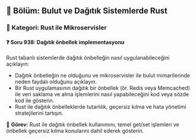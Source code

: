 ## 📘 Bölüm: Bulut ve Dağıtık Sistemlerde Rust
### 🔹 Kategori: Rust ile Mikroservisler
#### ❓ Soru 938: Dağıtık önbellek implementasyonu

Rust tabanlı sistemlerde dağıtık önbelleğin nasıl uygulanabileceğini açıklayın:

- Dağıtık önbelleğin ne olduğunu ve mikroservisler ile bulut mimarilerinde neden faydalı olduğunu açıklayın.
- Bir Rust uygulamasının dağıtık bir önbellek (ör. Redis veya Memcached) ile veri saklama ve alma işlemlerini nasıl yapabileceğini kod veya sözde kod ile gösterin.
- Rust ile dağıtık önbelleklerde tutarlılık, geçersiz kılma ve hata yönetimi stratejilerini tartışın.

🔧 **Görev:** Rust ile dağıtık önbellek kullanımını, temel get/set işlemleri ve önbellek geçersiz kılma konularını dahil ederek gösterin.
